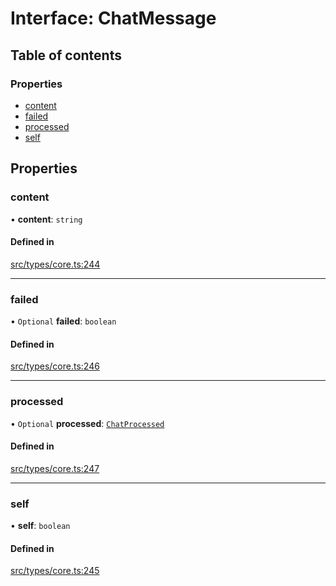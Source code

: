 # Interface: ChatMessage

## Table of contents

### Properties

- [content](../wiki/ChatMessage#content)
- [failed](../wiki/ChatMessage#failed)
- [processed](../wiki/ChatMessage#processed)
- [self](../wiki/ChatMessage#self)

## Properties

### content

• **content**: `string`

#### Defined in

[src/types/core.ts:244](https://github.com/decisively-io/interview-sdk/blob/7ff582e2e1b882fdedb5de2863fed60488554378/src/types/core.ts#L244)

___

### failed

• `Optional` **failed**: `boolean`

#### Defined in

[src/types/core.ts:246](https://github.com/decisively-io/interview-sdk/blob/7ff582e2e1b882fdedb5de2863fed60488554378/src/types/core.ts#L246)

___

### processed

• `Optional` **processed**: [`ChatProcessed`](../wiki/ChatProcessed)

#### Defined in

[src/types/core.ts:247](https://github.com/decisively-io/interview-sdk/blob/7ff582e2e1b882fdedb5de2863fed60488554378/src/types/core.ts#L247)

___

### self

• **self**: `boolean`

#### Defined in

[src/types/core.ts:245](https://github.com/decisively-io/interview-sdk/blob/7ff582e2e1b882fdedb5de2863fed60488554378/src/types/core.ts#L245)
